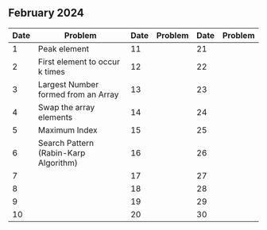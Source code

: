 ## February 2024

| Date | Problem                               | Date | Problem | Date | Problem |
| ---- | ------------------------------------- | ---- | ------- | ---- | ------- |
| 1    | Peak element                          | 11   |         | 21   |         |
| 2    | First element to occur k times        | 12   |         | 22   |         |
| 3    | Largest Number formed from an Array   | 13   |         | 23   |         |
| 4    | Swap the array elements               | 14   |         | 24   |         |
| 5    | Maximum Index                         | 15   |         | 25   |         |
| 6    | Search Pattern (Rabin-Karp Algorithm) | 16   |         | 26   |         |
| 7    |                                       | 17   |         | 27   |         |
| 8    |                                       | 18   |         | 28   |         |
| 9    |                                       | 19   |         | 29   |         |
| 10   |                                       | 20   |         | 30   |         |

